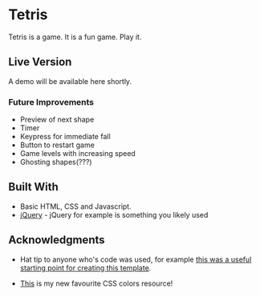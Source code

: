 # Tetris

Tetris is a game. It is a fun game. Play it.  

## Live Version

A demo will be available here shortly.

### Future Improvements
* Preview of next shape
* Timer
* Keypress for immediate fall
* Button to restart game
* Game levels with increasing speed
* Ghosting shapes(???)

## Built With

* Basic HTML, CSS and Javascript.
* [jQuery](http://jquery.com/) - jQuery for example is something you likely used

## Acknowledgments

* Hat tip to anyone who's code was used, for example [this was a useful starting point for creating this template](https://gist.github.com/PurpleBooth/109311bb0361f32d87a2).

* [This](http://www.colors.commutercreative.com/grid/) is my new favourite CSS colors resource!
